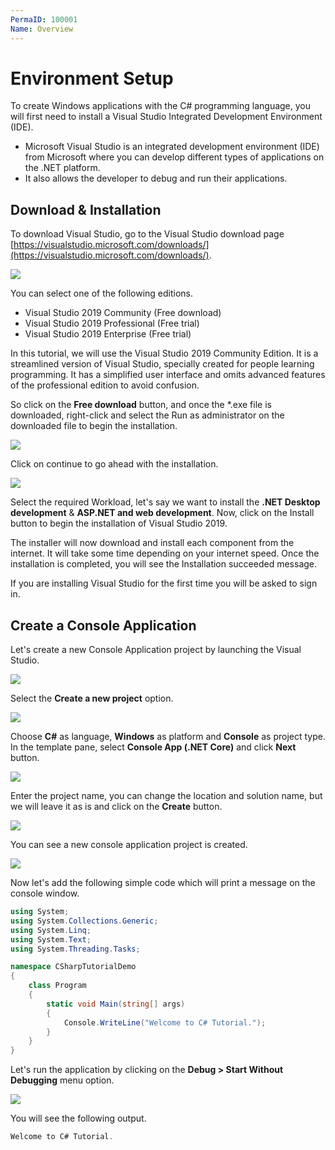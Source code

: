 ```yaml
---
PermaID: 100001
Name: Overview
---
```


# Environment Setup

To create Windows applications with the C# programming language, you will first need to install a Visual Studio Integrated Development Environment (IDE). 

 - Microsoft Visual Studio is an integrated development environment (IDE) from Microsoft where you can develop different types of applications on the .NET platform. 
 - It also allows the developer to debug and run their applications.

## Download & Installation

To download Visual Studio, go to the Visual Studio download page [https://visualstudio.microsoft.com/downloads/](https://visualstudio.microsoft.com/downloads/).

<img src="https://raw.githubusercontent.com/zzzprojects/learn-orm/master/tutorials/csharp-tutorial/images/setup-1.png">

You can select one of the following editions.

 - Visual Studio 2019 Community (Free download)
 - Visual Studio 2019 Professional (Free trial)
 - Visual Studio 2019 Enterprise (Free trial)

In this tutorial, we will use the Visual Studio 2019 Community Edition. It is a streamlined version of Visual Studio, specially created for people learning programming. It has a simplified user interface and omits advanced features of the professional edition to avoid confusion. 

So click on the **Free download** button, and once the *.exe file is downloaded, right-click and select the Run as administrator on the downloaded file to begin the installation.

<img src="https://raw.githubusercontent.com/zzzprojects/learn-orm/master/tutorials/csharp-tutorial/images/setup-2.png">

Click on continue to go ahead with the installation. 

<img src="https://raw.githubusercontent.com/zzzprojects/learn-orm/master/tutorials/csharp-tutorial/images/setup-3.png">

Select the required Workload, let's say we want to install the **.NET Desktop development** & **ASP.NET and web development**. Now, click on the Install button to begin the installation of Visual Studio 2019.

The installer will now download and install each component from the internet. It will take some time depending on your internet speed. Once the installation is completed, you will see the Installation succeeded message.

If you are installing Visual Studio for the first time you will be asked to sign in.

## Create a Console Application

Let's create a new Console Application project by launching the Visual Studio.

<img src="https://raw.githubusercontent.com/zzzprojects/learn-orm/master/tutorials/csharp-tutorial/images/setup-4.png">

Select the **Create a new project** option.

<img src="https://raw.githubusercontent.com/zzzprojects/learn-orm/master/tutorials/csharp-tutorial/images/setup-5.png">

Choose **C#** as language, **Windows** as platform and **Console** as project type. In the template pane, select **Console App (.NET Core)** and click **Next** button.

<img src="https://raw.githubusercontent.com/zzzprojects/learn-orm/master/tutorials/csharp-tutorial/images/setup-6.png">

Enter the project name, you can change the location and solution name, but we will leave it as is and click on the **Create** button.  

<img src="https://raw.githubusercontent.com/zzzprojects/learn-orm/master/tutorials/csharp-tutorial/images/setup-6.png">

You can see a new console application project is created. 

<img src="https://raw.githubusercontent.com/zzzprojects/learn-orm/master/tutorials/csharp-tutorial/images/setup-7.png">

Now let's add the following simple code which will print a message on the console window.

```csharp
using System;
using System.Collections.Generic;
using System.Linq;
using System.Text;
using System.Threading.Tasks;

namespace CSharpTutorialDemo
{
    class Program
    {
        static void Main(string[] args)
        {
            Console.WriteLine("Welcome to C# Tutorial.");
        }
    }
}
```

Let's run the application by clicking on the **Debug > Start Without Debugging** menu option. 

<img src="https://raw.githubusercontent.com/zzzprojects/learn-orm/master/tutorials/csharp-tutorial/images/setup-8.png">

You will see the following output.

```csharp
Welcome to C# Tutorial.
```
